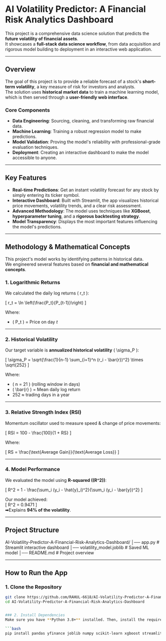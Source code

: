 # AI Volatility Predictor: A Financial Risk Analytics Dashboard

This project is a comprehensive data science solution that predicts the **future volatility of financial assets**.  
It showcases a **full-stack data science workflow**, from data acquisition and rigorous model building to deployment in an interactive web application.

---

## Overview
The goal of this project is to provide a reliable forecast of a stock's **short-term volatility**, a key measure of risk for investors and analysts.  
The solution uses **historical market data** to train a machine learning model, which is then served through a **user-friendly web interface**.

### Core Components
- **Data Engineering**: Sourcing, cleaning, and transforming raw financial data.  
- **Machine Learning**: Training a robust regression model to make predictions.  
- **Model Validation**: Proving the model's reliability with professional-grade evaluation techniques.  
- **Deployment**: Creating an interactive dashboard to make the model accessible to anyone.  

---

## Key Features
- **Real-time Predictions**: Get an instant volatility forecast for any stock by simply entering its ticker symbol.  
- **Interactive Dashboard**: Built with Streamlit, the app visualizes historical price movements, volatility trends, and a clear risk assessment.  
- **Advanced Methodology**: The model uses techniques like **XGBoost**, **hyperparameter tuning**, and a **rigorous backtesting strategy**.  
- **Model Transparency**: Displays the most important features influencing the model's predictions.  

---

## Methodology & Mathematical Concepts

This project's model works by identifying patterns in historical data.  
We engineered several features based on **financial and mathematical concepts**.

### 1. Logarithmic Returns
We calculated the daily log returns \( r_t \):

\[
r_t = \ln \left(\frac{P_t}{P_{t-1}}\right)
\]

Where:
- \( P_t \) = Price on day *t*

---

### 2. Historical Volatility
Our target variable is **annualized historical volatility** \( \sigma_P \):

\[
\sigma_P = \sqrt{\frac{1}{n-1} \sum_{i=1}^n (r_i - \bar{r})^2} \times \sqrt{252}
\]

Where:
- \( n = 21 \) (rolling window in days)  
- \( \bar{r} \) = Mean daily log return  
- 252 ≈ trading days in a year  

---

### 3. Relative Strength Index (RSI)
Momentum oscillator used to measure speed & change of price movements:

\[
RSI = 100 - \frac{100}{1 + RS}
\]

Where:

\[
RS = \frac{\text{Average Gain}}{\text{Average Loss}}
\]

---

### 4. Model Performance
We evaluated the model using **R-squared (\(R^2\))**:

\[
R^2 = 1 - \frac{\sum_i (y_i - \hat{y}_i)^2}{\sum_i (y_i - \bar{y})^2}
\]

Our model achieved:  
\[
R^2 = 0.9471
\]  
➡Explains **94% of the volatility**.

---

## Project Structure
AI-Volatility-Predictor-A-Financial-Risk-Analytics-Dashboard/
│── app.py # Streamlit interactive dashboard
│── volatility_model.joblib # Saved ML model
│── README.md # Project overview



---

## How to Run the App

### 1. Clone the Repository
```bash
git clone https://github.com/RAHUL-6618/AI-Volatility-Predictor-A-Financial-Risk-Analytics-Dashboard.git
cd AI-Volatility-Predictor-A-Financial-Risk-Analytics-Dashboard


### 2. Install Dependencies
Make sure you have **Python 3.8+** installed. Then, install the required libraries:

```bash
pip install pandas yfinance joblib numpy scikit-learn xgboost streamlit matplotlib seaborn
